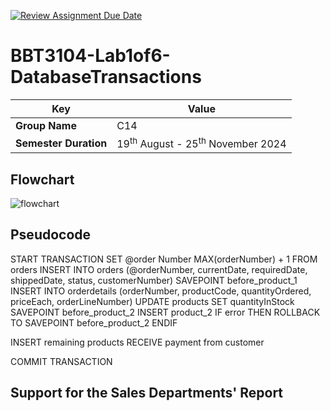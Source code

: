 [![Review Assignment Due Date](https://classroom.github.com/assets/deadline-readme-button-22041afd0340ce965d47ae6ef1cefeee28c7c493a6346c4f15d667ab976d596c.svg)](https://classroom.github.com/a/r-tQZu0l)
# BBT3104-Lab1of6-DatabaseTransactions


| **Key**                                                               | Value                                                                                                                                                                              |
|---------------|---------------------------------------------------------|
| **Group Name**                                                               | C14 |
| **Semester Duration**                                                 | 19<sup>th</sup> August - 25<sup>th</sup> November 2024                                                                                                                       |

## Flowchart
![flowchart](https://github.com/user-attachments/assets/8a7aa98a-422e-49c3-8685-dd6cbdc8d9a0)







## Pseudocode
<p>
START TRANSACTION
SET @order Number MAX(orderNumber) + 1 FROM orders
INSERT INTO orders (@orderNumber, currentDate, requiredDate, shippedDate, status, customerNumber) SAVEPOINT before_product_1
INSERT INTO orderdetails (orderNumber, productCode, quantityOrdered, priceEach, orderLineNumber) UPDATE products SET quantityInStock
SAVEPOINT before_product_2
INSERT product_2
IF error THEN
ROLLBACK TO SAVEPOINT before_product_2
ENDIF

INSERT remaining products
RECEIVE payment from customer

COMMIT TRANSACTION
</p>


## Support for the Sales Departments' Report
